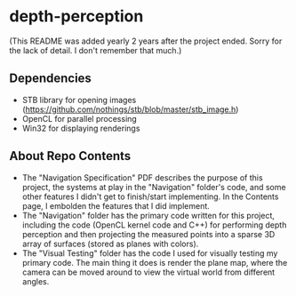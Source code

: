 # depth-perception
(This README was added yearly 2 years after the project ended. Sorry for the lack of detail. I don't remember that much.)
## Dependencies
- STB library for opening images (https://github.com/nothings/stb/blob/master/stb_image.h)
- OpenCL for parallel processing
- Win32 for displaying renderings
## About Repo Contents
- The "Navigation Specification" PDF describes the purpose of this project, the systems at play in the "Navigation" folder's code, 
and some other features I didn't get to finish/start implementing. In the Contents page, I embolden the features that I did implement.
- The "Navigation" folder has the primary code written for this project, including the code (OpenCL kernel code and C++) for
performing depth perception and then projecting the measured points into a sparse 3D array of surfaces (stored as planes with colors).
- The "Visual Testing" folder has the code I used for visually testing my primary code. The main thing it does is render the plane map,
where the camera can be moved around to view the virtual world from different angles.

